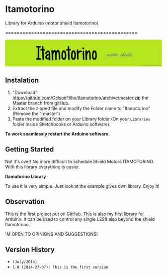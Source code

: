 Itamotorino
===========

Library for Arduino (motor shield Itamotorino)

==============================================

![Itamotorino Logo](https://raw.githubusercontent.com/GelsonFilho/Itamotorino/master/images/itamotorinoLogo.png)

## Instalation

1. "Download": https://github.com/GelsonFilho/Itamotorino/archive/master.zip the Master branch from gitHub.
2. Extract the zipped file and modify the Folder name to "Itamotorino" (Remove the '-master')
3. Paste the modified folder on your Library folder (On your `Libraries` folder inside Sketchbooks or Arduino software).

**To work seamlessly restart the Arduino software.**


## Getting Started

No! It's over! No more difficult to schedule Shield Motors ITAMOTORINO. 
With this library everything is easier. 

**Itamotorino Library**

To use it is very simple. 
Just look at the example gives own library. 
Enjoy it!

## Observation

This is the first project put on GitHub. This is also my first library for Arduino. It can be used to control any single L298 also beyond the shield Itamotorino. 

'M OPEN TO OPINIONS AND SUGGESTIONS!

## Version History

* `(July/2014)`
* `1.0 (2014-27-07): This is the first version`
